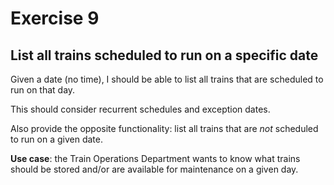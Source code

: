 # Exercise 9

## List all trains scheduled to run on a specific date

Given a date (no time), I should be able to list all trains that are scheduled to run on that day.

This should consider recurrent schedules and exception dates.

Also provide the opposite functionality: list all trains that are *not* scheduled to run on a
given date.

**Use case**: the Train Operations Department wants to know what trains should be stored and/or are
available for maintenance on a given day.
